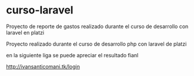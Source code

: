 # curso-laravel
Proyecto de reporte de gastos realizado durante el curso de desarrollo con laravel en platzi

Proyecto realizado durante el curso de desarrollo php con laravel de platzi 

en la siguiente liga se puede apreciar el resultado fianl

http://ivansanticomani.tk/login
